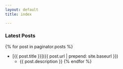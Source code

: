 ```yaml
---
layout: default
title: index

---
```


### Latest Posts

{% for post in paginator.posts %}
  * [{{ post.title }}]({{ post.url | prepend: site.baseurl }})
    * {{ post.description }}
{% endfor %}

